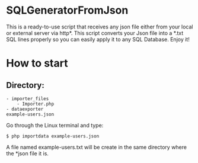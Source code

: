 # SQLGeneratorFromJson

This is a ready-to-use script that receives any json file either from your local or external server via http*.
This script  converts your Json file into a *.txt SQL lines properly so you can easily apply it to any SQL Database.
Enjoy it!

# How to start

Directory:
-
    - importer_files
        - Importer.php
    - dataexporter
    example-users.json

Go through the Linux terminal and type:

    $ php importdata example-users.json

A file named example-users.txt will be create in the same directory where the *json file it is.
